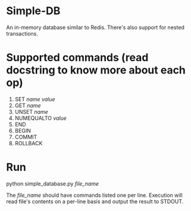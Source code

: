 # Simple-DB
An in-memory database similar to Redis. There's also support for nested transactions.

# Supported commands (read docstring to know more about each op)
1. SET *name* *value*
2. GET *name*
3. UNSET *name*
4. NUMEQUALTO *value*
5. END
6. BEGIN
7. COMMIT
8. ROLLBACK

# Run
python simple_database.py *file\_name*

The *file\_name* should have commands listed one per line. Execution will read file's contents on a per-line basis and  output the result to STDOUT.
